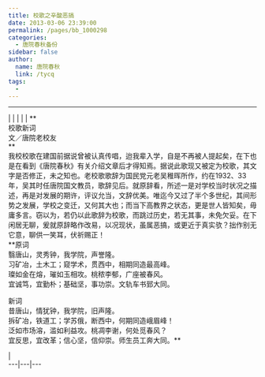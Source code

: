 ```yaml
---
title: 校歌之辛酸恶搞
date: 2013-03-06 23:39:00
permalink: /pages/bb_1000298
categories: 
  - 唐院春秋备份
sidebar: false
author: 
  name: 唐院春秋
  link: /tycq
tags: 
  - 
---
```


* * *

  
|  |  |  |  |  **  
校歌新词  
文／唐院老校友  
**  
我校校歌在建国前据说曾被认真传唱，迨我辈入学，自是不再被人提起矣，在下也是在看到《唐院春秋》有关介绍文章后才得知焉。据说此歌现又被定为校歌，其文字是否修正，未之知也。老校歌歌辞为国民党元老吴稚晖所作，约在1932、33年，吴其时任唐院国文教员，歌辞见后。就原辞看，所述一是对学校当时状况之描述，再是对发展的期许，评议允当，文辞优美。唯迄今又过了半个多世纪，其间形势之发展，学校之变迁，又何其大也；而当下高教界之状态，更是世人皆知矣，毋庸多言。窃以为，若仍以此歌辞为校歌，而跳过历史，若无其事，未免欠妥。在下闲居无聊，爰就原辞略作改易，以况现状，虽属恶搞，或更近于真实欤？拙作别无它意，聊供一笑耳，伏祈赐正！  
**原词  
翳唐山，灵秀钟，我学院，声誉隆。  
习矿冶，土木工；窥学术，贯西中，相期同造最高峰。  
璨如金在熔，璀如玉相攻。桃秾李郁，广座被春风。  
宜诚笃，宜勤朴；基础坚，事功崇。文轨车书郅大同。  
  
新词  
昔唐山，情犹钟，我学院，旧声隆。  
拆矿冶，铁道工；学苏俄，断西中，何期同造峨眉峰！  
泛如市场溶，滥如利益攻。桃凋李谢，何处觅春风？  
宜反思，宜改革；信心坚，信仰崇。师生员工奔大同。**  
  
  
|  
---|---|---